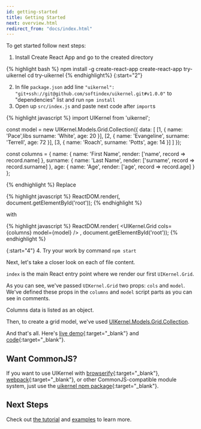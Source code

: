```yaml
---
id: getting-started
title: Getting Started
next: overview.html
redirect_from: "docs/index.html"
---
```


To get started follow next steps:

1. Install Create React App and go to the created directory

{% highlight bash %}
npm install -g create-react-app
create-react-app try-uikernel
cd try-uikernel
{% endhighlight%}
{:start="2"}

2. In file `package.json`  add line `"uikernel": "git+ssh://git@github.com/softindex/uikernel.git#v1.0.0"` to "dependencies" list and run `npm install`
3. Open up `src/index.js` and paste next code after `import`s

 {% highlight javascript %}
 import UIKernel from 'uikernel';

 const model = new UIKernel.Models.Grid.Collection({
    data: [
      [1, {
        name: 'Pace',libs
        surname: 'White',
        age: 20
      }],
      [2, {
        name: 'Evangeline',
        surname: 'Terrell',
        age: 72
      }],
      [3, {
        name: 'Roach',
        surname: 'Potts',
        age: 14
      }]
    ]
  });

 const columns = {
    name: {
      name: 'First Name',
      render: ['name', record => record.name]
    },
    surname: {
      name: 'Last Name',
      render: ['surname', record => record.surname]
    },
    age: {
      name: 'Age',
      render: ['age', record => record.age]
    }
  };

 {% endhighlight %}
 Replace

 {% highlight javascript %}
 ReactDOM.render(<App />, document.getElementById('root'));
 {% endhighlight %}

 with

 {% highlight javascript %}
 ReactDOM.render(
     <UIKernel.Grid
         cols={columns}
         model={model}
     />
     , document.getElementById('root'));
 {% endhighlight %}

{:start="4"}
4. Try your work by command `npm start`

Next, let's take a closer look on each of file content.

`index` is the main React entry point where we render our first `UIKernel.Grid`.

As you can see, we've passed `UIKernel.Grid` two props: `cols` and `model`. We've defined these props in the `columns` and `model` script parts as you can see in comments.

Columns data is listed as an object.

Then, to create a grid model, we've used [UIKernel.Models.Grid.Collection](/docs/grid-model-collection.html).

And that's all. Here's [live demo](/examples/getting-started/){:target="_blank"} and [code](https://embed.plnkr.co/TsWrGJgcU2MJIgIdyfb6/){:target="_blank"}.

## Want CommonJS?

If you want to use UIKernel with
[browserify](http://browserify.org/){:target="_blank"},
[webpack](https://webpack.github.io/){:target="_blank"}, or other CommonJS-compatible module system, just use the
[uikernel npm package](https://www.npmjs.com/package/uikernel){:target="_blank"}.

## Next Steps

Check out [the tutorial](/docs/tutorial.html) and [examples](/examples/index.html) to learn more.
